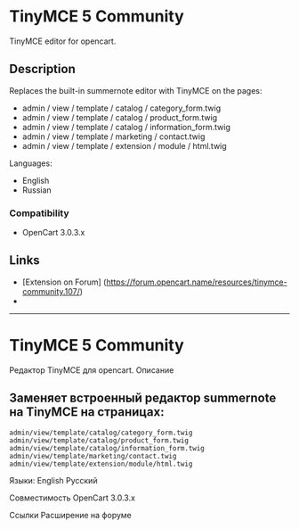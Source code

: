 # TinyMCE 5 Community

TinyMCE editor for opencart.

## Description

Replaces the built-in summernote editor with TinyMCE on the pages:
- admin / view / template / catalog / category_form.twig
- admin / view / template / catalog / product_form.twig
- admin / view / template / catalog / information_form.twig
- admin / view / template / marketing / contact.twig
- admin / view / template / extension / module / html.twig

Languages:
- English
- Russian


### Compatibility
- OpenCart 3.0.3.x

## Links
- [Extension on Forum] (https://forum.opencart.name/resources/tinymce-community.107/)
- 
------------

# TinyMCE 5 Community

Редактор TinyMCE для opencart.
Описание

## Заменяет встроенный редактор summernote на TinyMCE на страницах:

    admin/view/template/catalog/category_form.twig
    admin/view/template/catalog/product_form.twig
    admin/view/template/catalog/information_form.twig
    admin/view/template/marketing/contact.twig
    admin/view/template/extension/module/html.twig

Языки:
    English
    Русский

Совместимость
    OpenCart 3.0.3.x

Ссылки
    Расширение на форуме
